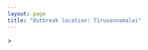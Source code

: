 ```yaml
---
layout: page
title: "Outbreak location: Tiruvannamalai"
---
```

<div id="mapid">
<script src="https://buda-magenta.github.io/hazard_map/load_map.js"></script>
><script>
var marker_outbreak = L.marker([12.227213, 79.070156],{"autoPan": true}).addTo(map); marker_outbreak.bindTooltip("Tiruvannamalai").openTooltip();

var circle_1 = L.circle([12.794811, 79.000641], {"pane": "markerPane", "color": "red", "fill": true, "fillOpacity": 0.2, "fillRule": "evenodd", "lineCap": "round", "lineJoin": "round", "opacity": 1.0, "radius": 625257, "stroke": true, "weight": 2}).addTo(map);
circle_1.bindTooltip("Vellore<br>rank: 1<br>hazard index: 0.156314")

var circle_2 = L.circle([13.631637, 79.423171], {"pane": "markerPane", "color": "red", "fill": true, "fillOpacity": 0.2, "fillRule": "evenodd", "lineCap": "round", "lineJoin": "round", "opacity": 1.0, "radius": 236187, "stroke": true, "weight": 2}).addTo(map);
circle_2.bindTooltip("Tirupati<br>rank: 2<br>hazard index: 0.059047")

var circle_3 = L.circle([12.792907, 78.699917], {"pane": "markerPane", "color": "red", "fill": true, "fillOpacity": 0.2, "fillRule": "evenodd", "lineCap": "round", "lineJoin": "round", "opacity": 1.0, "radius": 158448, "stroke": true, "weight": 2}).addTo(map);
circle_3.bindTooltip("Ambur<br>rank: 3<br>hazard index: 0.039612")

var circle_4 = L.circle([13.160105, 79.155551], {"pane": "markerPane", "color": "red", "fill": true, "fillOpacity": 0.2, "fillRule": "evenodd", "lineCap": "round", "lineJoin": "round", "opacity": 1.0, "radius": 121402, "stroke": true, "weight": 2}).addTo(map);
circle_4.bindTooltip("Chittoor<br>rank: 4<br>hazard index: 0.030351")

var circle_5 = L.circle([12.979120, 77.591300], {"pane": "markerPane", "color": "red", "fill": true, "fillOpacity": 0.2, "fillRule": "evenodd", "lineCap": "round", "lineJoin": "round", "opacity": 1.0, "radius": 94427, "stroke": true, "weight": 2}).addTo(map);
circle_5.bindTooltip("Bangalore<br>rank: 5<br>hazard index: 0.023607")

var circle_6 = L.circle([13.083694, 80.270186], {"pane": "markerPane", "color": "red", "fill": true, "fillOpacity": 0.2, "fillRule": "evenodd", "lineCap": "round", "lineJoin": "round", "opacity": 1.0, "radius": 52406, "stroke": true, "weight": 2}).addTo(map);
circle_6.bindTooltip("Chennai<br>rank: 6<br>hazard index: 0.013102")

var circle_7 = L.circle([10.915649, 79.806949], {"pane": "markerPane", "color": "red", "fill": true, "fillOpacity": 0.2, "fillRule": "evenodd", "lineCap": "round", "lineJoin": "round", "opacity": 1.0, "radius": 36290, "stroke": true, "weight": 2}).addTo(map);
circle_7.bindTooltip("Pondicherry<br>rank: 7<br>hazard index: 0.009073")

var circle_8 = L.circle([11.715950, 79.767053], {"pane": "markerPane", "color": "red", "fill": true, "fillOpacity": 0.2, "fillRule": "evenodd", "lineCap": "round", "lineJoin": "round", "opacity": 1.0, "radius": 32782, "stroke": true, "weight": 2}).addTo(map);
circle_8.bindTooltip("Cuddalore Port<br>rank: 8<br>hazard index: 0.008196")

var circle_9 = L.circle([17.723128, 83.301284], {"pane": "markerPane", "color": "red", "fill": true, "fillOpacity": 0.2, "fillRule": "evenodd", "lineCap": "round", "lineJoin": "round", "opacity": 1.0, "radius": 12460, "stroke": true, "weight": 2}).addTo(map);
circle_9.bindTooltip("Visakhapatnam<br>rank: 9<br>hazard index: 0.003115")

var circle_10 = L.circle([17.388786, 78.461065], {"pane": "markerPane", "color": "red", "fill": true, "fillOpacity": 0.2, "fillRule": "evenodd", "lineCap": "round", "lineJoin": "round", "opacity": 1.0, "radius": 11350, "stroke": true, "weight": 2}).addTo(map);
circle_10.bindTooltip("Hyderabad<br>rank: 10<br>hazard index: 0.002838")

var circle_11 = L.circle([10.804973, 78.687030], {"pane": "markerPane", "color": "red", "fill": true, "fillOpacity": 0.2, "fillRule": "evenodd", "lineCap": "round", "lineJoin": "round", "opacity": 1.0, "radius": 10630, "stroke": true, "weight": 2}).addTo(map);
circle_11.bindTooltip("Tiruchirappalli<br>rank: 11<br>hazard index: 0.002658")

var circle_12 = L.circle([10.805628, 79.824660], {"pane": "markerPane", "color": "red", "fill": true, "fillOpacity": 0.2, "fillRule": "evenodd", "lineCap": "round", "lineJoin": "round", "opacity": 1.0, "radius": 10127, "stroke": true, "weight": 2}).addTo(map);
circle_12.bindTooltip("Nagapattinam<br>rank: 12<br>hazard index: 0.002532")

var circle_13 = L.circle([11.664300, 78.146000], {"pane": "markerPane", "color": "red", "fill": true, "fillOpacity": 0.2, "fillRule": "evenodd", "lineCap": "round", "lineJoin": "round", "opacity": 1.0, "radius": 9303, "stroke": true, "weight": 2}).addTo(map);
circle_13.bindTooltip("Salem<br>rank: 13<br>hazard index: 0.002326")

var circle_14 = L.circle([10.964555, 79.371730], {"pane": "markerPane", "color": "red", "fill": true, "fillOpacity": 0.2, "fillRule": "evenodd", "lineCap": "round", "lineJoin": "round", "opacity": 1.0, "radius": 7604, "stroke": true, "weight": 2}).addTo(map);
circle_14.bindTooltip("Kumbakonam<br>rank: 14<br>hazard index: 0.001901")

var circle_15 = L.circle([16.508759, 80.618510], {"pane": "markerPane", "color": "red", "fill": true, "fillOpacity": 0.2, "fillRule": "evenodd", "lineCap": "round", "lineJoin": "round", "opacity": 1.0, "radius": 7548, "stroke": true, "weight": 2}).addTo(map);
circle_15.bindTooltip("Vijayawada<br>rank: 15<br>hazard index: 0.001887")

var circle_16 = L.circle([20.266777, 85.843559], {"pane": "markerPane", "color": "red", "fill": true, "fillOpacity": 0.2, "fillRule": "evenodd", "lineCap": "round", "lineJoin": "round", "opacity": 1.0, "radius": 6032, "stroke": true, "weight": 2}).addTo(map);
circle_16.bindTooltip("Bhubaneswar<br>rank: 16<br>hazard index: 0.001508")

var circle_17 = L.circle([10.500000, 78.833333], {"pane": "markerPane", "color": "red", "fill": true, "fillOpacity": 0.2, "fillRule": "evenodd", "lineCap": "round", "lineJoin": "round", "opacity": 1.0, "radius": 5367, "stroke": true, "weight": 2}).addTo(map);
circle_17.bindTooltip("Pudukkottai<br>rank: 17<br>hazard index: 0.001342")

var circle_18 = L.circle([12.305183, 76.655361], {"pane": "markerPane", "color": "red", "fill": true, "fillOpacity": 0.2, "fillRule": "evenodd", "lineCap": "round", "lineJoin": "round", "opacity": 1.0, "radius": 4438, "stroke": true, "weight": 2}).addTo(map);
circle_18.bindTooltip("Mysore<br>rank: 18<br>hazard index: 0.001110")

var circle_19 = L.circle([20.468600, 85.879200], {"pane": "markerPane", "color": "red", "fill": true, "fillOpacity": 0.2, "fillRule": "evenodd", "lineCap": "round", "lineJoin": "round", "opacity": 1.0, "radius": 4364, "stroke": true, "weight": 2}).addTo(map);
circle_19.bindTooltip("Cuttack<br>rank: 19<br>hazard index: 0.001091")

var circle_20 = L.circle([13.125476, 80.094090], {"pane": "markerPane", "color": "red", "fill": true, "fillOpacity": 0.2, "fillRule": "evenodd", "lineCap": "round", "lineJoin": "round", "opacity": 1.0, "radius": 3859, "stroke": true, "weight": 2}).addTo(map);
circle_20.bindTooltip("Avadi<br>rank: 20<br>hazard index: 0.000965")

var circle_21 = L.circle([10.786027, 79.138150], {"pane": "markerPane", "color": "red", "fill": true, "fillOpacity": 0.2, "fillRule": "evenodd", "lineCap": "round", "lineJoin": "round", "opacity": 1.0, "radius": 2794, "stroke": true, "weight": 2}).addTo(map);
circle_21.bindTooltip("Thanjavur<br>rank: 21<br>hazard index: 0.000699")

var circle_22 = L.circle([13.156387, 80.300528], {"pane": "markerPane", "color": "red", "fill": true, "fillOpacity": 0.2, "fillRule": "evenodd", "lineCap": "round", "lineJoin": "round", "opacity": 1.0, "radius": 2777, "stroke": true, "weight": 2}).addTo(map);
circle_22.bindTooltip("Tiruvottiyur<br>rank: 22<br>hazard index: 0.000694")

var circle_23 = L.circle([17.005045, 81.780473], {"pane": "markerPane", "color": "red", "fill": true, "fillOpacity": 0.2, "fillRule": "evenodd", "lineCap": "round", "lineJoin": "round", "opacity": 1.0, "radius": 2476, "stroke": true, "weight": 2}).addTo(map);
circle_23.bindTooltip("Rajahmundry<br>rank: 23<br>hazard index: 0.000619")

var circle_24 = L.circle([12.989816, 80.100987], {"pane": "markerPane", "color": "red", "fill": true, "fillOpacity": 0.2, "fillRule": "evenodd", "lineCap": "round", "lineJoin": "round", "opacity": 1.0, "radius": 2421, "stroke": true, "weight": 2}).addTo(map);
circle_24.bindTooltip("Pallavaram<br>rank: 24<br>hazard index: 0.000605")

var circle_25 = L.circle([13.340077, 77.100621], {"pane": "markerPane", "color": "red", "fill": true, "fillOpacity": 0.2, "fillRule": "evenodd", "lineCap": "round", "lineJoin": "round", "opacity": 1.0, "radius": 2412, "stroke": true, "weight": 2}).addTo(map);
circle_25.bindTooltip("Tumkur<br>rank: 25<br>hazard index: 0.000603")

var circle_26 = L.circle([13.573260, 78.479146], {"pane": "markerPane", "color": "red", "fill": true, "fillOpacity": 0.2, "fillRule": "evenodd", "lineCap": "round", "lineJoin": "round", "opacity": 1.0, "radius": 2404, "stroke": true, "weight": 2}).addTo(map);
circle_26.bindTooltip("Madanapalle<br>rank: 26<br>hazard index: 0.000601")

var circle_27 = L.circle([13.137000, 78.133961], {"pane": "markerPane", "color": "red", "fill": true, "fillOpacity": 0.2, "fillRule": "evenodd", "lineCap": "round", "lineJoin": "round", "opacity": 1.0, "radius": 2338, "stroke": true, "weight": 2}).addTo(map);
circle_27.bindTooltip("Kolar<br>rank: 27<br>hazard index: 0.000585")

var circle_28 = L.circle([14.449372, 79.987376], {"pane": "markerPane", "color": "red", "fill": true, "fillOpacity": 0.2, "fillRule": "evenodd", "lineCap": "round", "lineJoin": "round", "opacity": 1.0, "radius": 2269, "stroke": true, "weight": 2}).addTo(map);
circle_28.bindTooltip("Nellore<br>rank: 28<br>hazard index: 0.000567")

var circle_29 = L.circle([12.732884, 77.830948], {"pane": "markerPane", "color": "red", "fill": true, "fillOpacity": 0.2, "fillRule": "evenodd", "lineCap": "round", "lineJoin": "round", "opacity": 1.0, "radius": 2061, "stroke": true, "weight": 2}).addTo(map);
circle_29.bindTooltip("Hosur<br>rank: 29<br>hazard index: 0.000515")

var circle_30 = L.circle([12.929903, 80.111823], {"pane": "markerPane", "color": "red", "fill": true, "fillOpacity": 0.2, "fillRule": "evenodd", "lineCap": "round", "lineJoin": "round", "opacity": 1.0, "radius": 1979, "stroke": true, "weight": 2}).addTo(map);
circle_30.bindTooltip("Tambaram<br>rank: 30<br>hazard index: 0.000495")

var circle_31 = L.circle([28.651718, 77.221939], {"pane": "markerPane", "color": "red", "fill": true, "fillOpacity": 0.2, "fillRule": "evenodd", "lineCap": "round", "lineJoin": "round", "opacity": 1.0, "radius": 1929, "stroke": true, "weight": 2}).addTo(map);
circle_31.bindTooltip("Delhi<br>rank: 31<br>hazard index: 0.000482")

var circle_32 = L.circle([14.475294, 78.821686], {"pane": "markerPane", "color": "red", "fill": true, "fillOpacity": 0.2, "fillRule": "evenodd", "lineCap": "round", "lineJoin": "round", "opacity": 1.0, "radius": 1874, "stroke": true, "weight": 2}).addTo(map);
circle_32.bindTooltip("Kadapa<br>rank: 32<br>hazard index: 0.000469")

var circle_33 = L.circle([12.836393, 79.705330], {"pane": "markerPane", "color": "red", "fill": true, "fillOpacity": 0.2, "fillRule": "evenodd", "lineCap": "round", "lineJoin": "round", "opacity": 1.0, "radius": 1838, "stroke": true, "weight": 2}).addTo(map);
circle_33.bindTooltip("Kanchipuram<br>rank: 33<br>hazard index: 0.000460")

var circle_34 = L.circle([11.369204, 77.676627], {"pane": "markerPane", "color": "red", "fill": true, "fillOpacity": 0.2, "fillRule": "evenodd", "lineCap": "round", "lineJoin": "round", "opacity": 1.0, "radius": 1757, "stroke": true, "weight": 2}).addTo(map);
circle_34.bindTooltip("Erode<br>rank: 34<br>hazard index: 0.000439")

var circle_35 = L.circle([12.955100, 78.269900], {"pane": "markerPane", "color": "red", "fill": true, "fillOpacity": 0.2, "fillRule": "evenodd", "lineCap": "round", "lineJoin": "round", "opacity": 1.0, "radius": 1640, "stroke": true, "weight": 2}).addTo(map);
circle_35.bindTooltip("Robertson Pet<br>rank: 35<br>hazard index: 0.000410")

var circle_36 = L.circle([18.112082, 83.405220], {"pane": "markerPane", "color": "red", "fill": true, "fillOpacity": 0.2, "fillRule": "evenodd", "lineCap": "round", "lineJoin": "round", "opacity": 1.0, "radius": 1638, "stroke": true, "weight": 2}).addTo(map);
circle_36.bindTooltip("Vizianagaram<br>rank: 36<br>hazard index: 0.000410")

var circle_37 = L.circle([19.075990, 72.877393], {"pane": "markerPane", "color": "red", "fill": true, "fillOpacity": 0.2, "fillRule": "evenodd", "lineCap": "round", "lineJoin": "round", "opacity": 1.0, "radius": 1597, "stroke": true, "weight": 2}).addTo(map);
circle_37.bindTooltip("Mumbai<br>rank: 37<br>hazard index: 0.000399")

var circle_38 = L.circle([14.654623, 77.556260], {"pane": "markerPane", "color": "red", "fill": true, "fillOpacity": 0.2, "fillRule": "evenodd", "lineCap": "round", "lineJoin": "round", "opacity": 1.0, "radius": 1586, "stroke": true, "weight": 2}).addTo(map);
circle_38.bindTooltip("Anantapur<br>rank: 38<br>hazard index: 0.000397")

var circle_39 = L.circle([16.676135, 81.170868], {"pane": "markerPane", "color": "red", "fill": true, "fillOpacity": 0.2, "fillRule": "evenodd", "lineCap": "round", "lineJoin": "round", "opacity": 1.0, "radius": 1544, "stroke": true, "weight": 2}).addTo(map);
circle_39.bindTooltip("Eluru<br>rank: 39<br>hazard index: 0.000386")

var circle_40 = L.circle([25.133173, 86.525040], {"pane": "markerPane", "color": "red", "fill": true, "fillOpacity": 0.2, "fillRule": "evenodd", "lineCap": "round", "lineJoin": "round", "opacity": 1.0, "radius": 1490, "stroke": true, "weight": 2}).addTo(map);
circle_40.bindTooltip("Kharagpur<br>rank: 40<br>hazard index: 0.000373")

var circle_41 = L.circle([9.926115, 78.114098], {"pane": "markerPane", "color": "red", "fill": true, "fillOpacity": 0.2, "fillRule": "evenodd", "lineCap": "round", "lineJoin": "round", "opacity": 1.0, "radius": 1379, "stroke": true, "weight": 2}).addTo(map);
circle_41.bindTooltip("Madurai<br>rank: 41<br>hazard index: 0.000345")

var circle_42 = L.circle([14.422347, 77.720069], {"pane": "markerPane", "color": "red", "fill": true, "fillOpacity": 0.2, "fillRule": "evenodd", "lineCap": "round", "lineJoin": "round", "opacity": 1.0, "radius": 1355, "stroke": true, "weight": 2}).addTo(map);
circle_42.bindTooltip("Dharmavaram<br>rank: 42<br>hazard index: 0.000339")

var circle_43 = L.circle([10.044512, 78.743363], {"pane": "markerPane", "color": "red", "fill": true, "fillOpacity": 0.2, "fillRule": "evenodd", "lineCap": "round", "lineJoin": "round", "opacity": 1.0, "radius": 1288, "stroke": true, "weight": 2}).addTo(map);
circle_43.bindTooltip("Karaikkudi<br>rank: 43<br>hazard index: 0.000322")

var circle_44 = L.circle([15.143395, 76.919388], {"pane": "markerPane", "color": "red", "fill": true, "fillOpacity": 0.2, "fillRule": "evenodd", "lineCap": "round", "lineJoin": "round", "opacity": 1.0, "radius": 1144, "stroke": true, "weight": 2}).addTo(map);
circle_44.bindTooltip("Bellary<br>rank: 44<br>hazard index: 0.000286")

var circle_45 = L.circle([22.541418, 88.357691], {"pane": "markerPane", "color": "red", "fill": true, "fillOpacity": 0.2, "fillRule": "evenodd", "lineCap": "round", "lineJoin": "round", "opacity": 1.0, "radius": 957, "stroke": true, "weight": 2}).addTo(map);
circle_45.bindTooltip("Kolkata<br>rank: 45<br>hazard index: 0.000239")

var circle_46 = L.circle([11.001812, 76.962842], {"pane": "markerPane", "color": "red", "fill": true, "fillOpacity": 0.2, "fillRule": "evenodd", "lineCap": "round", "lineJoin": "round", "opacity": 1.0, "radius": 937, "stroke": true, "weight": 2}).addTo(map);
circle_46.bindTooltip("Coimbatore<br>rank: 46<br>hazard index: 0.000234")

var circle_47 = L.circle([15.507554, 80.060800], {"pane": "markerPane", "color": "red", "fill": true, "fillOpacity": 0.2, "fillRule": "evenodd", "lineCap": "round", "lineJoin": "round", "opacity": 1.0, "radius": 911, "stroke": true, "weight": 2}).addTo(map);
circle_47.bindTooltip("Ongole<br>rank: 47<br>hazard index: 0.000228")

var circle_48 = L.circle([15.119651, 77.455290], {"pane": "markerPane", "color": "red", "fill": true, "fillOpacity": 0.2, "fillRule": "evenodd", "lineCap": "round", "lineJoin": "round", "opacity": 1.0, "radius": 907, "stroke": true, "weight": 2}).addTo(map);
circle_48.bindTooltip("Guntakal<br>rank: 48<br>hazard index: 0.000227")

var circle_49 = L.circle([21.500000, 86.750000], {"pane": "markerPane", "color": "red", "fill": true, "fillOpacity": 0.2, "fillRule": "evenodd", "lineCap": "round", "lineJoin": "round", "opacity": 1.0, "radius": 851, "stroke": true, "weight": 2}).addTo(map);
circle_49.bindTooltip("Baleshwar<br>rank: 49<br>hazard index: 0.000213")

var circle_50 = L.circle([25.572433, 83.609605], {"pane": "markerPane", "color": "red", "fill": true, "fillOpacity": 0.2, "fillRule": "evenodd", "lineCap": "round", "lineJoin": "round", "opacity": 1.0, "radius": 759, "stroke": true, "weight": 2}).addTo(map);
circle_50.bindTooltip("Medinipur<br>rank: 50<br>hazard index: 0.000190")

var circle_51 = L.circle([18.521428, 73.854454], {"pane": "markerPane", "color": "red", "fill": true, "fillOpacity": 0.2, "fillRule": "evenodd", "lineCap": "round", "lineJoin": "round", "opacity": 1.0, "radius": 747, "stroke": true, "weight": 2}).addTo(map);
circle_51.bindTooltip("Pune<br>rank: 51<br>hazard index: 0.000187")

var circle_52 = L.circle([15.351838, 75.137985], {"pane": "markerPane", "color": "red", "fill": true, "fillOpacity": 0.2, "fillRule": "evenodd", "lineCap": "round", "lineJoin": "round", "opacity": 1.0, "radius": 703, "stroke": true, "weight": 2}).addTo(map);
circle_52.bindTooltip("Hubli<br>rank: 52<br>hazard index: 0.000176")

var circle_53 = L.circle([19.807608, 85.825254], {"pane": "markerPane", "color": "red", "fill": true, "fillOpacity": 0.2, "fillRule": "evenodd", "lineCap": "round", "lineJoin": "round", "opacity": 1.0, "radius": 694, "stroke": true, "weight": 2}).addTo(map);
circle_53.bindTooltip("Puri<br>rank: 53<br>hazard index: 0.000174")

var circle_54 = L.circle([12.523889, 76.896196], {"pane": "markerPane", "color": "red", "fill": true, "fillOpacity": 0.2, "fillRule": "evenodd", "lineCap": "round", "lineJoin": "round", "opacity": 1.0, "radius": 660, "stroke": true, "weight": 2}).addTo(map);
circle_54.bindTooltip("Mandya<br>rank: 54<br>hazard index: 0.000165")

var circle_55 = L.circle([23.131954, 87.207397], {"pane": "markerPane", "color": "red", "fill": true, "fillOpacity": 0.2, "fillRule": "evenodd", "lineCap": "round", "lineJoin": "round", "opacity": 1.0, "radius": 620, "stroke": true, "weight": 2}).addTo(map);
circle_55.bindTooltip("Bankura<br>rank: 55<br>hazard index: 0.000155")

var circle_56 = L.circle([12.869810, 74.843008], {"pane": "markerPane", "color": "red", "fill": true, "fillOpacity": 0.2, "fillRule": "evenodd", "lineCap": "round", "lineJoin": "round", "opacity": 1.0, "radius": 609, "stroke": true, "weight": 2}).addTo(map);
circle_56.bindTooltip("Mangalore<br>rank: 56<br>hazard index: 0.000152")

var circle_57 = L.circle([13.007082, 76.099270], {"pane": "markerPane", "color": "red", "fill": true, "fillOpacity": 0.2, "fillRule": "evenodd", "lineCap": "round", "lineJoin": "round", "opacity": 1.0, "radius": 553, "stroke": true, "weight": 2}).addTo(map);
circle_57.bindTooltip("Hassan<br>rank: 57<br>hazard index: 0.000138")

var circle_58 = L.circle([14.466127, 75.920636], {"pane": "markerPane", "color": "red", "fill": true, "fillOpacity": 0.2, "fillRule": "evenodd", "lineCap": "round", "lineJoin": "round", "opacity": 1.0, "radius": 553, "stroke": true, "weight": 2}).addTo(map);
circle_58.bindTooltip("Davanagere<br>rank: 58<br>hazard index: 0.000138")

var circle_59 = L.circle([23.332200, 86.361600], {"pane": "markerPane", "color": "red", "fill": true, "fillOpacity": 0.2, "fillRule": "evenodd", "lineCap": "round", "lineJoin": "round", "opacity": 1.0, "radius": 545, "stroke": true, "weight": 2}).addTo(map);
circle_59.bindTooltip("Purulia<br>rank: 59<br>hazard index: 0.000136")

var circle_60 = L.circle([13.826383, 77.493772], {"pane": "markerPane", "color": "red", "fill": true, "fillOpacity": 0.2, "fillRule": "evenodd", "lineCap": "round", "lineJoin": "round", "opacity": 1.0, "radius": 538, "stroke": true, "weight": 2}).addTo(map);
circle_60.bindTooltip("Hindupur<br>rank: 60<br>hazard index: 0.000135")

var circle_61 = L.circle([13.932609, 75.574978], {"pane": "markerPane", "color": "red", "fill": true, "fillOpacity": 0.2, "fillRule": "evenodd", "lineCap": "round", "lineJoin": "round", "opacity": 1.0, "radius": 509, "stroke": true, "weight": 2}).addTo(map);
circle_61.bindTooltip("Shimoga<br>rank: 61<br>hazard index: 0.000127")

var circle_62 = L.circle([23.021624, 72.579707], {"pane": "markerPane", "color": "red", "fill": true, "fillOpacity": 0.2, "fillRule": "evenodd", "lineCap": "round", "lineJoin": "round", "opacity": 1.0, "radius": 502, "stroke": true, "weight": 2}).addTo(map);
circle_62.bindTooltip("Ahmedabad<br>rank: 62<br>hazard index: 0.000126")

var circle_63 = L.circle([9.931308, 76.267414], {"pane": "markerPane", "color": "red", "fill": true, "fillOpacity": 0.2, "fillRule": "evenodd", "lineCap": "round", "lineJoin": "round", "opacity": 1.0, "radius": 442, "stroke": true, "weight": 2}).addTo(map);
circle_63.bindTooltip("Kochi<br>rank: 63<br>hazard index: 0.000111")

var circle_64 = L.circle([16.291519, 80.454159], {"pane": "markerPane", "color": "red", "fill": true, "fillOpacity": 0.2, "fillRule": "evenodd", "lineCap": "round", "lineJoin": "round", "opacity": 1.0, "radius": 427, "stroke": true, "weight": 2}).addTo(map);
circle_64.bindTooltip("Guntur<br>rank: 64<br>hazard index: 0.000107")

var circle_65 = L.circle([16.432998, 80.993715], {"pane": "markerPane", "color": "red", "fill": true, "fillOpacity": 0.2, "fillRule": "evenodd", "lineCap": "round", "lineJoin": "round", "opacity": 1.0, "radius": 426, "stroke": true, "weight": 2}).addTo(map);
circle_65.bindTooltip("Gudivada<br>rank: 65<br>hazard index: 0.000107")

var circle_66 = L.circle([15.398403, 73.812918], {"pane": "markerPane", "color": "red", "fill": true, "fillOpacity": 0.2, "fillRule": "evenodd", "lineCap": "round", "lineJoin": "round", "opacity": 1.0, "radius": 383, "stroke": true, "weight": 2}).addTo(map);
circle_66.bindTooltip("Vasco Da Gama<br>rank: 66<br>hazard index: 0.000096")

var circle_67 = L.circle([17.980609, 79.598212], {"pane": "markerPane", "color": "red", "fill": true, "fillOpacity": 0.2, "fillRule": "evenodd", "lineCap": "round", "lineJoin": "round", "opacity": 1.0, "radius": 368, "stroke": true, "weight": 2}).addTo(map);
circle_67.bindTooltip("Warangal<br>rank: 67<br>hazard index: 0.000092")

var circle_68 = L.circle([14.752266, 78.548552], {"pane": "markerPane", "color": "red", "fill": true, "fillOpacity": 0.2, "fillRule": "evenodd", "lineCap": "round", "lineJoin": "round", "opacity": 1.0, "radius": 366, "stroke": true, "weight": 2}).addTo(map);
circle_68.bindTooltip("Proddatur<br>rank: 68<br>hazard index: 0.000092")

var circle_69 = L.circle([16.702841, 74.240533], {"pane": "markerPane", "color": "red", "fill": true, "fillOpacity": 0.2, "fillRule": "evenodd", "lineCap": "round", "lineJoin": "round", "opacity": 1.0, "radius": 328, "stroke": true, "weight": 2}).addTo(map);
circle_69.bindTooltip("Kolhapur<br>rank: 69<br>hazard index: 0.000082")

var circle_70 = L.circle([16.181939, 81.135130], {"pane": "markerPane", "color": "red", "fill": true, "fillOpacity": 0.2, "fillRule": "evenodd", "lineCap": "round", "lineJoin": "round", "opacity": 1.0, "radius": 316, "stroke": true, "weight": 2}).addTo(map);
circle_70.bindTooltip("Machilipatnam<br>rank: 70<br>hazard index: 0.000079")

var circle_71 = L.circle([8.576971, 77.050125], {"pane": "markerPane", "color": "red", "fill": true, "fillOpacity": 0.2, "fillRule": "evenodd", "lineCap": "round", "lineJoin": "round", "opacity": 1.0, "radius": 314, "stroke": true, "weight": 2}).addTo(map);
circle_71.bindTooltip("Thiruvananthapuram<br>rank: 71<br>hazard index: 0.000079")

var circle_72 = L.circle([16.850253, 74.594888], {"pane": "markerPane", "color": "red", "fill": true, "fillOpacity": 0.2, "fillRule": "evenodd", "lineCap": "round", "lineJoin": "round", "opacity": 1.0, "radius": 300, "stroke": true, "weight": 2}).addTo(map);
circle_72.bindTooltip("Sangli<br>rank: 72<br>hazard index: 0.000075")

var circle_73 = L.circle([10.346837, 78.654771], {"pane": "markerPane", "color": "red", "fill": true, "fillOpacity": 0.2, "fillRule": "evenodd", "lineCap": "round", "lineJoin": "round", "opacity": 1.0, "radius": 299, "stroke": true, "weight": 2}).addTo(map);
circle_73.bindTooltip("Neiveli<br>rank: 73<br>hazard index: 0.000075")

var circle_74 = L.circle([15.857267, 74.506934], {"pane": "markerPane", "color": "red", "fill": true, "fillOpacity": 0.2, "fillRule": "evenodd", "lineCap": "round", "lineJoin": "round", "opacity": 1.0, "radius": 292, "stroke": true, "weight": 2}).addTo(map);
circle_74.bindTooltip("Belgaum<br>rank: 74<br>hazard index: 0.000073")

var circle_75 = L.circle([10.330330, 78.067398], {"pane": "markerPane", "color": "red", "fill": true, "fillOpacity": 0.2, "fillRule": "evenodd", "lineCap": "round", "lineJoin": "round", "opacity": 1.0, "radius": 281, "stroke": true, "weight": 2}).addTo(map);
circle_75.bindTooltip("Dindigul<br>rank: 75<br>hazard index: 0.000070")

var circle_76 = L.circle([17.849907, 75.276320], {"pane": "markerPane", "color": "red", "fill": true, "fillOpacity": 0.2, "fillRule": "evenodd", "lineCap": "round", "lineJoin": "round", "opacity": 1.0, "radius": 267, "stroke": true, "weight": 2}).addTo(map);
circle_76.bindTooltip("Solapur<br>rank: 76<br>hazard index: 0.000067")

var circle_77 = L.circle([16.542769, 81.527344], {"pane": "markerPane", "color": "red", "fill": true, "fillOpacity": 0.2, "fillRule": "evenodd", "lineCap": "round", "lineJoin": "round", "opacity": 1.0, "radius": 263, "stroke": true, "weight": 2}).addTo(map);
circle_77.bindTooltip("Bhimavaram<br>rank: 77<br>hazard index: 0.000066")

var circle_78 = L.circle([11.101781, 77.345192], {"pane": "markerPane", "color": "red", "fill": true, "fillOpacity": 0.2, "fillRule": "evenodd", "lineCap": "round", "lineJoin": "round", "opacity": 1.0, "radius": 252, "stroke": true, "weight": 2}).addTo(map);
circle_78.bindTooltip("Tiruppur<br>rank: 78<br>hazard index: 0.000063")

var circle_79 = L.circle([16.943738, 82.235061], {"pane": "markerPane", "color": "red", "fill": true, "fillOpacity": 0.2, "fillRule": "evenodd", "lineCap": "round", "lineJoin": "round", "opacity": 1.0, "radius": 251, "stroke": true, "weight": 2}).addTo(map);
circle_79.bindTooltip("Kakinada<br>rank: 79<br>hazard index: 0.000063")

var circle_80 = L.circle([21.149813, 79.082056], {"pane": "markerPane", "color": "red", "fill": true, "fillOpacity": 0.2, "fillRule": "evenodd", "lineCap": "round", "lineJoin": "round", "opacity": 1.0, "radius": 250, "stroke": true, "weight": 2}).addTo(map);
circle_80.bindTooltip("Nagpur<br>rank: 80<br>hazard index: 0.000063")

var circle_81 = L.circle([14.226644, 76.400512], {"pane": "markerPane", "color": "red", "fill": true, "fillOpacity": 0.2, "fillRule": "evenodd", "lineCap": "round", "lineJoin": "round", "opacity": 1.0, "radius": 250, "stroke": true, "weight": 2}).addTo(map);
circle_81.bindTooltip("Chitradurga<br>rank: 81<br>hazard index: 0.000063")

var circle_82 = L.circle([26.055318, 82.993139], {"pane": "markerPane", "color": "red", "fill": true, "fillOpacity": 0.2, "fillRule": "evenodd", "lineCap": "round", "lineJoin": "round", "opacity": 1.0, "radius": 239, "stroke": true, "weight": 2}).addTo(map);
circle_82.bindTooltip("Nizamabad<br>rank: 82<br>hazard index: 0.000060")

var circle_83 = L.circle([20.166670, 79.172114], {"pane": "markerPane", "color": "red", "fill": true, "fillOpacity": 0.2, "fillRule": "evenodd", "lineCap": "round", "lineJoin": "round", "opacity": 1.0, "radius": 238, "stroke": true, "weight": 2}).addTo(map);
circle_83.bindTooltip("Bhadravati<br>rank: 83<br>hazard index: 0.000060")

var circle_84 = L.circle([21.237947, 81.633683], {"pane": "markerPane", "color": "red", "fill": true, "fillOpacity": 0.2, "fillRule": "evenodd", "lineCap": "round", "lineJoin": "round", "opacity": 1.0, "radius": 232, "stroke": true, "weight": 2}).addTo(map);
circle_84.bindTooltip("Raipur<br>rank: 84<br>hazard index: 0.000058")

var circle_85 = L.circle([16.237773, 80.646422], {"pane": "markerPane", "color": "red", "fill": true, "fillOpacity": 0.2, "fillRule": "evenodd", "lineCap": "round", "lineJoin": "round", "opacity": 1.0, "radius": 229, "stroke": true, "weight": 2}).addTo(map);
circle_85.bindTooltip("Tenali<br>rank: 85<br>hazard index: 0.000057")

var circle_86 = L.circle([17.166667, 77.083333], {"pane": "markerPane", "color": "red", "fill": true, "fillOpacity": 0.2, "fillRule": "evenodd", "lineCap": "round", "lineJoin": "round", "opacity": 1.0, "radius": 228, "stroke": true, "weight": 2}).addTo(map);
circle_86.bindTooltip("Gulbarga<br>rank: 86<br>hazard index: 0.000057")

var circle_87 = L.circle([26.838100, 80.934600], {"pane": "markerPane", "color": "red", "fill": true, "fillOpacity": 0.2, "fillRule": "evenodd", "lineCap": "round", "lineJoin": "round", "opacity": 1.0, "radius": 227, "stroke": true, "weight": 2}).addTo(map);
circle_87.bindTooltip("Lucknow<br>rank: 87<br>hazard index: 0.000057")

var circle_88 = L.circle([26.915458, 75.818982], {"pane": "markerPane", "color": "red", "fill": true, "fillOpacity": 0.2, "fillRule": "evenodd", "lineCap": "round", "lineJoin": "round", "opacity": 1.0, "radius": 220, "stroke": true, "weight": 2}).addTo(map);
circle_88.bindTooltip("Jaipur<br>rank: 88<br>hazard index: 0.000055")

var circle_89 = L.circle([25.531031, 78.652689], {"pane": "markerPane", "color": "red", "fill": true, "fillOpacity": 0.2, "fillRule": "evenodd", "lineCap": "round", "lineJoin": "round", "opacity": 1.0, "radius": 218, "stroke": true, "weight": 2}).addTo(map);
circle_89.bindTooltip("Jhansi<br>rank: 89<br>hazard index: 0.000055")

var circle_90 = L.circle([18.320022, 83.916077], {"pane": "markerPane", "color": "red", "fill": true, "fillOpacity": 0.2, "fillRule": "evenodd", "lineCap": "round", "lineJoin": "round", "opacity": 1.0, "radius": 202, "stroke": true, "weight": 2}).addTo(map);
circle_90.bindTooltip("Srikakulam<br>rank: 90<br>hazard index: 0.000051")

var circle_91 = L.circle([26.180598, 91.753943], {"pane": "markerPane", "color": "red", "fill": true, "fillOpacity": 0.2, "fillRule": "evenodd", "lineCap": "round", "lineJoin": "round", "opacity": 1.0, "radius": 200, "stroke": true, "weight": 2}).addTo(map);
circle_91.bindTooltip("Guwahati<br>rank: 91<br>hazard index: 0.000050")

var circle_92 = L.circle([25.609324, 85.123525], {"pane": "markerPane", "color": "red", "fill": true, "fillOpacity": 0.2, "fillRule": "evenodd", "lineCap": "round", "lineJoin": "round", "opacity": 1.0, "radius": 200, "stroke": true, "weight": 2}).addTo(map);
circle_92.bindTooltip("Patna<br>rank: 92<br>hazard index: 0.000050")

var circle_93 = L.circle([19.087076, 82.023572], {"pane": "markerPane", "color": "red", "fill": true, "fillOpacity": 0.2, "fillRule": "evenodd", "lineCap": "round", "lineJoin": "round", "opacity": 1.0, "radius": 188, "stroke": true, "weight": 2}).addTo(map);
circle_93.bindTooltip("Jagdalpur<br>rank: 93<br>hazard index: 0.000047")

var circle_94 = L.circle([11.664535, 92.739045], {"pane": "markerPane", "color": "red", "fill": true, "fillOpacity": 0.2, "fillRule": "evenodd", "lineCap": "round", "lineJoin": "round", "opacity": 1.0, "radius": 184, "stroke": true, "weight": 2}).addTo(map);
circle_94.bindTooltip("Port Blair<br>rank: 94<br>hazard index: 0.000046")

var circle_95 = L.circle([16.695935, 74.455575], {"pane": "markerPane", "color": "red", "fill": true, "fillOpacity": 0.2, "fillRule": "evenodd", "lineCap": "round", "lineJoin": "round", "opacity": 1.0, "radius": 172, "stroke": true, "weight": 2}).addTo(map);
circle_95.bindTooltip("Ichalkaranji<br>rank: 95<br>hazard index: 0.000043")

var circle_96 = L.circle([22.720362, 75.868200], {"pane": "markerPane", "color": "red", "fill": true, "fillOpacity": 0.2, "fillRule": "evenodd", "lineCap": "round", "lineJoin": "round", "opacity": 1.0, "radius": 160, "stroke": true, "weight": 2}).addTo(map);
circle_96.bindTooltip("Indore<br>rank: 96<br>hazard index: 0.000040")

var circle_97 = L.circle([16.743454, 77.992319], {"pane": "markerPane", "color": "red", "fill": true, "fillOpacity": 0.2, "fillRule": "evenodd", "lineCap": "round", "lineJoin": "round", "opacity": 1.0, "radius": 159, "stroke": true, "weight": 2}).addTo(map);
circle_97.bindTooltip("Mahbubnagar<br>rank: 97<br>hazard index: 0.000040")

var circle_98 = L.circle([15.266493, 76.387230], {"pane": "markerPane", "color": "red", "fill": true, "fillOpacity": 0.2, "fillRule": "evenodd", "lineCap": "round", "lineJoin": "round", "opacity": 1.0, "radius": 153, "stroke": true, "weight": 2}).addTo(map);
circle_98.bindTooltip("Hospet<br>rank: 98<br>hazard index: 0.000038")

var circle_99 = L.circle([15.830925, 78.042537], {"pane": "markerPane", "color": "red", "fill": true, "fillOpacity": 0.2, "fillRule": "evenodd", "lineCap": "round", "lineJoin": "round", "opacity": 1.0, "radius": 151, "stroke": true, "weight": 2}).addTo(map);
circle_99.bindTooltip("Kurnool<br>rank: 99<br>hazard index: 0.000038")

var circle_100 = L.circle([23.370035, 85.325013], {"pane": "markerPane", "color": "red", "fill": true, "fillOpacity": 0.2, "fillRule": "evenodd", "lineCap": "round", "lineJoin": "round", "opacity": 1.0, "radius": 150, "stroke": true, "weight": 2}).addTo(map);
circle_100.bindTooltip("Ranchi<br>rank: 100<br>hazard index: 0.000038")
</script>
</div>